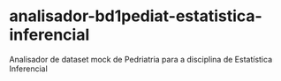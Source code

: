 # analisador-bd1pediat-estatistica-inferencial

Analisador de dataset mock de Pedriatria para a disciplina de Estatística Inferencial
